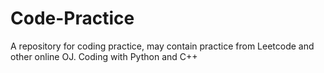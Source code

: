 # Code-Practice
A repository for coding practice, may contain practice from Leetcode and other online OJ. Coding with Python and C++
